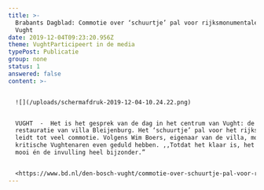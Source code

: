 ```yaml
---
title: >-
  Brabants Dagblad: Commotie over ‘schuurtje’ pal voor rijksmonumentale villa in
  Vught
date: 2019-12-04T09:23:20.956Z
theme: VughtParticipeert in de media
typePost: Publicatie
group: none
status: 1
answered: false
content: >-


  ![](/uploads/schermafdruk-2019-12-04-10.24.22.png)


  VUGHT  -  Het is het gesprek van de dag in het centrum van Vught: de
  restauratie van villa Bleijenburg. Het ‘schuurtje’ pal voor het rijksmonument
  leidt tot veel commotie. Volgens Wim Boers, eigenaar van de villa, moeten de
  kritische Vughtenaren even geduld hebben. ,,Totdat het klaar is, het wordt erg
  mooi én de invulling heel bijzonder.”


  <https://www.bd.nl/den-bosch-vught/commotie-over-schuurtje-pal-voor-rijksmonumentale-villa-in-vught~a57d55bb/>
---
```



